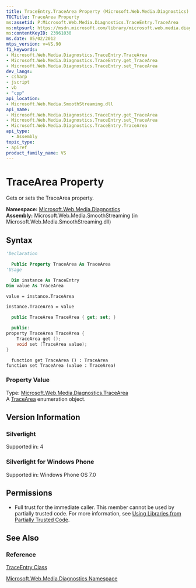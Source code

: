 ```yaml
---
title: TraceEntry.TraceArea Property (Microsoft.Web.Media.Diagnostics)
TOCTitle: TraceArea Property
ms:assetid: P:Microsoft.Web.Media.Diagnostics.TraceEntry.TraceArea
ms:mtpsurl: https://msdn.microsoft.com/library/microsoft.web.media.diagnostics.traceentry.tracearea(v=VS.90)
ms:contentKeyID: 23961030
ms.date: 05/02/2012
mtps_version: v=VS.90
f1_keywords:
- Microsoft.Web.Media.Diagnostics.TraceEntry.TraceArea
- Microsoft.Web.Media.Diagnostics.TraceEntry.get_TraceArea
- Microsoft.Web.Media.Diagnostics.TraceEntry.set_TraceArea
dev_langs:
- csharp
- jscript
- vb
- "cpp"
api_location:
- Microsoft.Web.Media.SmoothStreaming.dll
api_name:
- Microsoft.Web.Media.Diagnostics.TraceEntry.get_TraceArea
- Microsoft.Web.Media.Diagnostics.TraceEntry.set_TraceArea
- Microsoft.Web.Media.Diagnostics.TraceEntry.TraceArea
api_type:
  - Assembly
topic_type:
- apiref
product_family_name: VS
---
```


# TraceArea Property

Gets or sets the TraceArea property.

**Namespace:**  [Microsoft.Web.Media.Diagnostics](microsoft-web-media-diagnostics-namespace_1.md)  
**Assembly:**  Microsoft.Web.Media.SmoothStreaming (in Microsoft.Web.Media.SmoothStreaming.dll)

## Syntax

```vb
'Declaration

  Public Property TraceArea As TraceArea
'Usage

  Dim instance As TraceEntry
Dim value As TraceArea

value = instance.TraceArea

instance.TraceArea = value
```

```csharp
  public TraceArea TraceArea { get; set; }
```

```cpp
  public:
property TraceArea TraceArea {
    TraceArea get ();
    void set (TraceArea value);
}
```

```jscript
  function get TraceArea () : TraceArea
function set TraceArea (value : TraceArea)
```

### Property Value

Type: [Microsoft.Web.Media.Diagnostics.TraceArea](tracearea-enumeration-microsoft-web-media-diagnostics_1.md)  
A [TraceArea](tracearea-enumeration-microsoft-web-media-diagnostics_1.md) enumeration object.  

## Version Information

### Silverlight

Supported in: 4  

### Silverlight for Windows Phone

Supported in: Windows Phone OS 7.0  

## Permissions

  - Full trust for the immediate caller. This member cannot be used by partially trusted code. For more information, see [Using Libraries from Partially Trusted Code](https://msdn.microsoft.com/library/8skskf63).

## See Also

### Reference

[TraceEntry Class](traceentry-class-microsoft-web-media-diagnostics_1.md)

[Microsoft.Web.Media.Diagnostics Namespace](microsoft-web-media-diagnostics-namespace_1.md)
